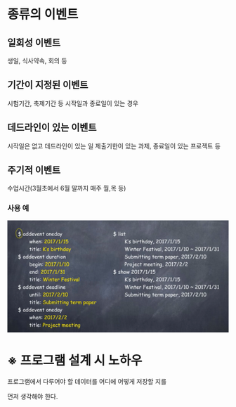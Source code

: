 # 종류의 이벤트

## 일회성 이벤트
생일, 식사약속, 회의 등

## 기간이 지정된 이벤트
시험기간, 축제기간 등
시작일과 종료일이 있는 경우

## 데드라인이 있는 이벤트
시작일은 없고 데드라인이 있는 일
제출기한이 있는 과제, 종료일이 있는 프로젝트 등

## 주기적 이벤트
수업시간(3월초에서 6월 말까지 매주 월,목 등)


### 사용 예

![img.png](img.png)

# ※ 프로그램 설계 시 노하우

프로그램에서 다루어야 할 데이터를 어디에 어떻게 저장할 지를

먼저 생각해야 한다.




